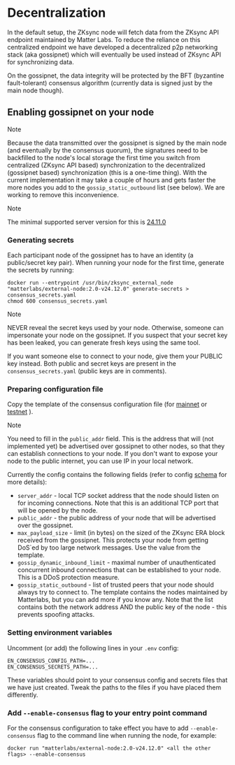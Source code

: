 # Decentralization

In the default setup, the ZKsync node will fetch data from the ZKsync API endpoint maintained by Matter Labs. To reduce
the reliance on this centralized endpoint we have developed a decentralized p2p networking stack (aka gossipnet) which
will eventually be used instead of ZKsync API for synchronizing data.

On the gossipnet, the data integrity will be protected by the BFT (byzantine fault-tolerant) consensus algorithm
(currently data is signed just by the main node though).

## Enabling gossipnet on your node

> [!NOTE]
>
> Because the data transmitted over the gossipnet is signed by the main node (and eventually by the consensus quorum),
> the signatures need to be backfilled to the node's local storage the first time you switch from centralized (ZKsync
> API based) synchronization to the decentralized (gossipnet based) synchronization (this is a one-time thing). With the
> current implementation it may take a couple of hours and gets faster the more nodes you add to the
> `gossip_static_outbound` list (see below). We are working to remove this inconvenience.

> [!NOTE]
>
> The minimal supported server version for this is
> [24.11.0](https://github.com/matter-labs/zksync-era/releases/tag/core-v24.11.0)

### Generating secrets

Each participant node of the gossipnet has to have an identity (a public/secret key pair). When running your node for
the first time, generate the secrets by running:

```
docker run --entrypoint /usr/bin/zksync_external_node "matterlabs/external-node:2.0-v24.12.0" generate-secrets > consensus_secrets.yaml
chmod 600 consensus_secrets.yaml
```

> [!NOTE]
>
> NEVER reveal the secret keys used by your node. Otherwise, someone can impersonate your node on the gossipnet. If you
> suspect that your secret key has been leaked, you can generate fresh keys using the same tool.
>
> If you want someone else to connect to your node, give them your PUBLIC key instead. Both public and secret keys are
> present in the `consensus_secrets.yaml` (public keys are in comments).

### Preparing configuration file

Copy the template of the consensus configuration file (for
[mainnet](https://github.com/matter-labs/zksync-era/blob/main/docs/guides/external-node/prepared_configs/mainnet_consensus_config.yaml)
or
[testnet](https://github.com/matter-labs/zksync-era/blob/main/docs/guides/external-node/prepared_configs/testnet_consensus_config.yaml)
).

> [!NOTE]
>
> You need to fill in the `public_addr` field. This is the address that will (not implemented yet) be advertised over
> gossipnet to other nodes, so that they can establish connections to your node. If you don't want to expose your node
> to the public internet, you can use IP in your local network.

Currently the config contains the following fields (refer to config
[schema](https://github.com/matter-labs/zksync-era/blob/990676c5f84afd2ff8cd337f495c82e8d1f305a4/core/lib/protobuf_config/src/proto/core/consensus.proto#L66)
for more details):

- `server_addr` - local TCP socket address that the node should listen on for incoming connections. Note that this is an
  additional TCP port that will be opened by the node.
- `public_addr` - the public address of your node that will be advertised over the gossipnet.
- `max_payload_size` - limit (in bytes) on the sized of the ZKsync ERA block received from the gossipnet. This protects
  your node from getting DoS`ed by too large network messages. Use the value from the template.
- `gossip_dynamic_inbound_limit` - maximal number of unauthenticated concurrent inbound connections that can be
  established to your node. This is a DDoS protection measure.
- `gossip_static_outbound` - list of trusted peers that your node should always try to connect to. The template contains
  the nodes maintained by Matterlabs, but you can add more if you know any. Note that the list contains both the network
  address AND the public key of the node - this prevents spoofing attacks.

### Setting environment variables

Uncomment (or add) the following lines in your `.env` config:

```
EN_CONSENSUS_CONFIG_PATH=...
EN_CONSENSUS_SECRETS_PATH=...
```

These variables should point to your consensus config and secrets files that we have just created. Tweak the paths to
the files if you have placed them differently.

### Add `--enable-consensus` flag to your entry point command

For the consensus configuration to take effect you have to add `--enable-consensus` flag to the command line when
running the node, for example:

```
docker run "matterlabs/external-node:2.0-v24.12.0" <all the other flags> --enable-consensus
```
